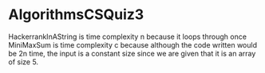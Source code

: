 # AlgorithmsCSQuiz3


HackerrankInAString is time complexity n because it loops through once
MiniMaxSum is time complexity c because although the code written would be 2n time, the input is a constant size since we are given that it is an array of size 5.
